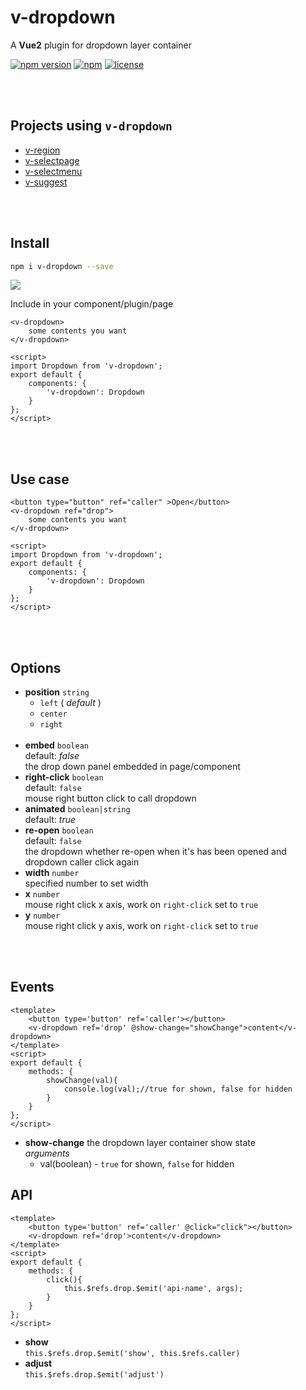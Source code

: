 # v-dropdown

A **Vue2** plugin for dropdown layer container

[![npm version](https://img.shields.io/npm/v/v-dropdown.svg)](https://www.npmjs.com/package/v-dropdown)
[![npm](https://img.shields.io/npm/dy/v-dropdown.svg)](https://www.npmjs.com/package/v-dropdown)
[![license](https://img.shields.io/badge/license-MIT-brightgreen.svg)](https://mit-license.org/)



<br><br>

## Projects using `v-dropdown`

- [v-region](https://github.com/TerryZ/v-region)
- [v-selectpage](https://github.com/TerryZ/v-selectpage)
- [v-selectmenu](https://github.com/TerryZ/v-selectmenu)
- [v-suggest](https://github.com/TerryZ/v-suggest)

<br><br>

## Install

```bash
npm i v-dropdown --save
```

<a href="https://nodei.co/npm/v-dropdown/"><img src="https://nodei.co/npm/v-dropdown.png"></a>

Include in your component/plugin/page

```vue
<v-dropdown>
    some contents you want
</v-dropdown>

<script>
import Dropdown from 'v-dropdown';
export default {
    components: {
        'v-dropdown': Dropdown
    }
};
</script>
```

<br><br>

## Use case

```vue
<button type="button" ref="caller" >Open</button>
<v-dropdown ref="drop">
    some contents you want
</v-dropdown>

<script>
import Dropdown from 'v-dropdown';
export default {
    components: {
        'v-dropdown': Dropdown
    }
};
</script>
```

<br><br>

## Options

- **position** `string`  
    - `left` ( *default* )
    - `center`
    - `right`  
    <br>
- **embed** `boolean`  
default: *false*  
the drop down panel embedded in page/component  
- **right-click** `boolean`  
default: `false`  
mouse right button click to call dropdown  
- **animated** `boolean|string`  
default: *true*  
- **re-open** `boolean`  
default: `false`  
the dropdown whether re-open when it's has been opened and dropdown caller click again  
- **width** `number`  
specified number to set width  
- **x** `number`  
mouse right click x axis, work on `right-click` set to `true`
- **y** `number`  
mouse right click y axis, work on `right-click` set to `true`

<br><br>

## Events

```vue
<template>
    <button type='button' ref='caller'></button>
    <v-dropdown ref='drop' @show-change="showChange">content</v-dropdown>
</template>
<script>
export default {
    methods: {
        showChange(val){
            console.log(val);//true for shown, false for hidden
        }
    }
};
</script>
```

- **show-change** the dropdown layer container show state  
*arguments*  
    - val(boolean) - `true` for shown, `false` for hidden


## API

```vue
<template>
    <button type='button' ref='caller' @click="click"></button>
    <v-dropdown ref='drop'>content</v-dropdown>
</template>
<script>
export default {
    methods: {
        click(){
            this.$refs.drop.$emit('api-name', args);
        }
    }
};
</script>
```

- **show**  
`this.$refs.drop.$emit('show', this.$refs.caller)`  
- **adjust**  
`this.$refs.drop.$emit('adjust')`  
